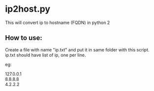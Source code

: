 # ip2host.py

This will convert ip to hostname (FQDN) in python 2

<h2>How to use:</h2>

Create a file with name "ip.txt" and put it in same folder with this script. ip.txt should have list of ip, one per line.

eg:

127.0.0.1<br />
8.8.8.8<br />
4.2.2.2<br />


